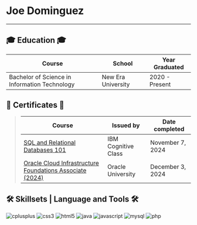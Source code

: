 # Joe Dominguez

------------------------------------------------------------------------------------------------------

## 🎓 Education 🎓

| Course                                          | School                          | Year Graduated   |
|-------------------------------------------------|---------------------------------|------------------|
| Bachelor of Science in Information Technology   | New Era University              | 2020 - Present   |

## 🧾 Certificates 🧾

> | Course                              | Issued by         | Date completed  |
> |-------------------------------------|-------------------|-----------------|
> | [SQL and Relational Databases 101](https://courses.cognitiveclass.ai/certificates/c595c8d931b14d28b74b6610c3a889eb) | IBM Cognitive Class | November 7, 2024 |
> | [Oracle Cloud Infrastructure Foundations Associate (2024)](https://catalog-education.oracle.com/ords/certview/sharebadge?id=39972FAF6668367EEF76D0CC81063D273905BED7055EEBE301CAB6E7D241B791&fbclid=IwY2xjawHJrv5leHRuA2FlbQIxMQABHdZvFoaSkis2pLUkaKH_EztX0xSuosgkJv4n4l-k-ArTIB8tf7pwOgSkbw_aem_SN5okf82spcv7m9-7kznBw) | Oracle University | December 3, 2024 |

## 🛠 Skillsets | Language and Tools 🛠

![cplusplus](https://img.shields.io/badge/C++-00599C?style=flat-square&logo=cplusplus&logoColor=white) 
![css3](https://img.shields.io/badge/CSS3-1572B6?style=flat-square&logo=css3&logoColor=white) 
![html5](https://img.shields.io/badge/HTML5-E34F26?style=flat-square&logo=html5&logoColor=white) 
![java](https://img.shields.io/badge/Java-007396?style=flat-square&logo=java&logoColor=white) 
![javascript](https://img.shields.io/badge/JavaScript-F7DF1E?style=flat-square&logo=javascript&logoColor=black) 
![mysql](https://img.shields.io/badge/MySQL-4479A1?style=flat-square&logo=mysql&logoColor=white) 
![php](https://img.shields.io/badge/PHP-777BB4?style=flat-square&logo=php&logoColor=white)
